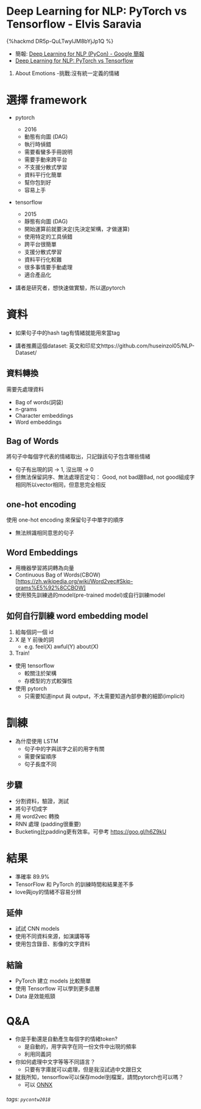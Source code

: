# Deep Learning for NLP: PyTorch vs Tensorflow - Elvis Saravia

{%hackmd DR5p-QuLTwylJM8bYjJp1Q %}

 
* 簡報: [Deep Learning for NLP \(PyCon\) \- Google 簡報](https://docs.google.com/presentation/d/1cf2H1qMvP1rdKUF5000ifOIRv1_b0bvj0ZTVL7-RaVE/edit#slide=id.p)
* [Deep Learning for NLP: PyTorch vs Tensorflow](https://paper.dropbox.com/doc/Deep-Learning-for-NLP-PyTorch-vs-Tensorflow-uLd5vxnoJ78Dl3WNqO6MG)


1. About Emotions
    -挑戰:沒有統一定義的情緒


# 選擇 framework

- pytorch
    - 2016
    - 動態有向圖 (DAG)
    - 執行時偵錯
    - 需要看蠻多手冊說明
    - 需要手動來跨平台
    - 不支援分散式學習
    - 資料平行化簡單
    - 幫你包到好
    - 容易上手
- tensorflow
    - 2015
    - 靜態有向圖 (DAG)
    - 開始運算前就要決定(先決定架構，才做運算)
    - 使用特定的工具偵錯
    - 跨平台很簡單
    - 支援分散式學習
    - 資料平行化較難
    - 很多事情要手動處理
    - 適合產品化

- 講者是研究者，想快速做實驗，所以選pytorch

# 資料

- 如果句子中的hash tag有情緒就能用來當tag

- 講者推薦這個dataset: 英文和印尼文https://github.com/huseinzol05/NLP-Dataset/

## 資料轉換

需要先處理資料
- Bag of words(詞袋)
- n-grams
- Character embeddings
- Word embeddings
## Bag of Words

將句子中每個字代表的情緒取出，只記錄該句子包含哪些情緒

- 句子有出現的詞 -> 1, 沒出現 -> 0
- 但無法保留詞序、無法處理否定句： Good, not bad跟Bad, not good組成字相同所以vector相同，但意思完全相反

## one-hot encoding
使用 one-hot encoding 來保留句子中單字的順序
- 無法辨識相同意思的句子

## Word Embeddings
- 用機器學習將詞轉為向量
- Continuous Bag of Words(CBOW)[https://zh.wikipedia.org/wiki/Word2vec#Skip-grams%E5%92%8CCBOW]
- 使用預先訓練過的model(pre-trained model)或自行訓練model

## 如何自行訓練 word embedding model
1. 給每個詞一個 id
2. X 是 Y 前後的詞
    *  e.g. feel(X) awful(Y) about(X)
3. Train!
- 使用 tensorflow
    - 較關注於架構 
    - 存模型的方式較彈性
- 使用 pytorch
    - 只需要知道input 與 output，不太需要知道內部參數的細節(implicit) 

# 訓練

- 為什麼使用 LSTM
    - 句子中的字與該字之前的用字有關
    - 需要保留順序
    - 句子長度不同

## 步驟

- 分割資料，驗證，測試
- 將句子切成字
- 用 word2vec 轉換
- RNN 處理 (padding很重要)
- Bucketing比padding更有效率。可參考 https://goo.gl/h6Z9kU


# 結果
- 準確率 89.9%
- TensorFlow 和 PyTorch 的訓練時間和結果差不多
- love與joy的情緒不容易分辨

## 延伸
- 試試 CNN models
- 使用不同資料來源，如演講等等
- 使用包含錄音、影像的文字資料

## 結論
- PyTorch 建立 models 比較簡單
- 使用 Tensorflow 可以學到更多底層
- Data 是效能瓶頸

# Q&A

- 你是手動還是自動產生每個字的情緒token?
    - 是自動的，用字與字在同一份文件中出現的頻率
    - 利用同義詞
- 你如何處理中文字等等不同語言？
    - 只要有字庫就可以處理，但是我沒試過中文跟日文
- 就我所知，tensorflow可以保存model到檔案，請問pytorch也可以嗎？
    - 可以 [ONNX](https://onnx.ai/supported-tools)


###### tags: `pycontw2018`
